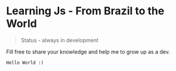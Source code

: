 # Learning Js - From Brazil to the World

> Status - always in development

Fill free to share your knowledge and help me to grow up as a dev.

```
Hello World :)
```
